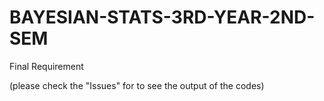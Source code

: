 # BAYESIAN-STATS-3RD-YEAR-2ND-SEM
Final Requirement

(please check the "Issues" for to see the output of the codes)

